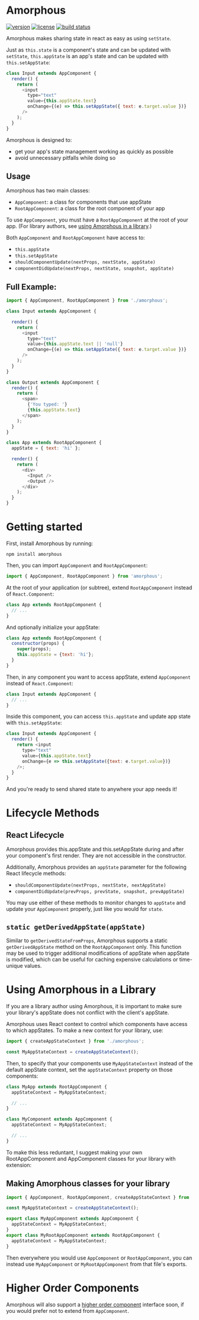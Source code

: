# Amorphous

[![version](https://img.shields.io/npm/v/amorphous.svg)][npm-package]
[![license](https://img.shields.io/github/license/ariabuckles/amorphous.svg)][LICENSE]
[![build status](https://travis-ci.com/ariabuckles/amorphous.svg?branch=master)][travis-ci]

[npm-package]: https://www.npmjs.com/package/amorphous
[LICENSE]: https://github.com/ariabuckles/amorphous/blob/master/LICENSE
[travis-ci]: https://travis-ci.com/ariabuckles/amorphous

Amorphous makes sharing state in react as easy as using `setState`.

Just as `this.state` is a component's state and can be updated with
`setState`, `this.appState` is an app's state and can be updated with
`this.setAppState`:

```javascript
class Input extends AppComponent {
  render() {
    return (
      <input
        type="text"
        value={this.appState.text}
        onChange={(e) => this.setAppState({ text: e.target.value })}
      />
    );
  }
}
```

Amorphous is designed to:

 * get your app's state management working as quickly as possible
 * avoid unnecessary pitfalls while doing so

## Usage

Amorphous has two main classes:

 * `AppComponent`: a class for components that use appState
 * `RootAppComponent`: a class for the root component of your app

To use `AppComponent`, you must have a `RootAppComponent` at the
root of your app. (For library authors, see
[using Amorphous in a library](using-amorphous-in-a-library.md).)

Both `AppComponent` and `RootAppComponent` have access to:

 * `this.appState`
 * `this.setAppState`
 * `shouldComponentUpdate(nextProps, nextState, appState)`
 * `componentDidUpdate(nextProps, nextState, snapshot, appState)`

## Full Example:

```javascript
import { AppComponent, RootAppComponent } from './amorphous';

class Input extends AppComponent {

  render() {
    return (
      <input
        type="text"
        value={this.appState.text || 'null'}
        onChange={(e) => this.setAppState({ text: e.target.value })}
      />
    );
  }
}

class Output extends AppComponent {
  render() {
    return (
      <span>
        {'You typed: '}
        {this.appState.text}
      </span>
    );
  }
}

class App extends RootAppComponent {
  appState = { text: 'hi' };

  render() {
    return (
      <div>
        <Input />
        <Output />
      </div>
    );
  }
}
```


# Getting started

First, install Amorphous by running:

```
npm install amorphous
```

Then, you can import `AppComponent` and `RootAppComponent`:

```javascript
import { AppComponent, RootAppComponent } from 'amorphous';
```

At the root of your application (or subtree), extend
`RootAppComponent` instead of `React.Component`:

```javascript
class App extends RootAppComponent {
  // ...
}
```

And optionally initialize your appState:

```javascript
class App extends RootAppComponent {
  constructor(props) {
    super(props);
    this.appState = {text: 'hi'};
  }
}
```

Then, in any component you want to access appState, extend `AppComponent`
instead of `React.Component`:

```javascript
class Input extends AppComponent {
  // ...
}
```

Inside this component, you can access `this.appState` and update app state
with `this.setAppState`:

```javascript
class Input extends AppComponent {
  render() {
    return <input
      type="text"
      value={this.appState.text}
      onChange={e => this.setAppState({text: e.target.value})}
    />;
  }
}
```

And you're ready to send shared state to anywhere your app needs it!


# Lifecycle Methods

## React Lifecycle

Amorphous provides this.appState and this.setAppState during and after
your component's first render. They are not accessible in the constructor.

Additionally, Amorphous provides an `appState` parameter for the following
React lifecycle methods:

 * `shouldComponentUpdate(nextProps, nextState, nextAppState)`
 * `componentDidUpdate(prevProps, prevState, snapshot, prevAppState)`

You may use either of these methods to monitor changes to `appState`
and update your `AppComponent` properly, just like you would for `state`.

## `static getDerivedAppState(appState)`

Similar to `getDerivedStateFromProps`, Amorphous supports a static
`getDerivedAppState` method on the `RootAppComponent` only. This
function may be used to trigger additional modifications of appState
when appState is modified, which can be useful for caching expensive
calculations or time-unique values.


# Using Amorphous in a Library

If you are a library author using Amorphous, it is important to make
sure your library's appState does not conflict with the client's appState.

Amorphous uses React context to control which components have access
to which appStates. To make a new context for your library, use:

```javascript
import { createAppStateContext } from './amorphous';

const MyAppStateContext = createAppStateContext();
```

Then, to specify that your components use `MyAppStateContext` instead of
the default appState context, set the `appStateContext` property on those
components:

```javascript
class MyApp extends RootAppComponent {
  appStateContext = MyAppStateContext;

  // ...
}

class MyComponent extends AppComponent {
  appStateContext = MyAppStateContext;

  // ...
}
```

To make this less reduntant, I suggest making your own RootAppComponent and
AppComponent classes for your library with extension:


## Making Amorphous classes for your library

```javascript
import { AppComponent, RootAppComponent, createAppStateContext } from './amorphous';

const MyAppStateContext = createAppStateContext();

export class MyAppComponent extends AppComponent {
  appStateContext = MyAppStateContext;
}
export class MyRootAppComponent extends RootAppComponent {
  appStateContext = MyAppStateContext;
}
```

Then everywhere you would use `AppComponent` or `RootAppComponent`, you
can instead use `MyAppComponent` or `MyRootAppComponent` from that file's
exports.


# Higher Order Components

Amorphous will also support a [higher order component][hoc] interface soon,
if you would prefer not to extend from `AppComponent`.


[hoc]: https://reactjs.org/docs/higher-order-components.html

